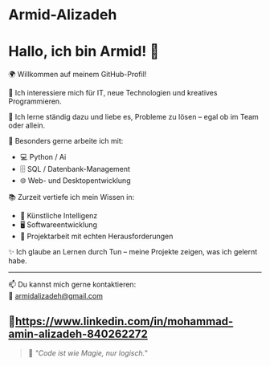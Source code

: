 # Armid-Alizadeh
# Hallo, ich bin Armid! 👋  
🌍 Willkommen auf meinem GitHub-Profil!

🎯 Ich interessiere mich für IT, neue Technologien und kreatives Programmieren.

🧠 Ich lerne ständig dazu und liebe es, Probleme zu lösen – egal ob im Team oder allein.

💾 Besonders gerne arbeite ich mit:
- 💻 Python / Ai
- 🗄️ SQL / Datenbank-Management
- 🌐 Web- und Desktopentwicklung

📚 Zurzeit vertiefe ich mein Wissen in:
- 🧠 Künstliche Intelligenz
- 🖥️ Softwareentwicklung
- 🧩 Projektarbeit mit echten Herausforderungen

✨ Ich glaube an Lernen durch Tun – meine Projekte zeigen, was ich gelernt habe.

---

📫 Du kannst mich gerne kontaktieren:  
📩 armidalizadeh@gmail.com

🔗https://www.linkedin.com/in/mohammad-amin-alizadeh-840262272
---

> 🧊 *"Code ist wie Magie, nur logisch."*




<!--## Hi there 👋


**ARMID2003/ARMID2003** is a ✨ _special_ ✨ repository because its `README.md` (this file) appears on your GitHub profile.

Here are some ideas to get you started:

- 🔭 I’m currently working on ...
- 🌱 I’m currently learning ...
- 👯 I’m looking to collaborate on ...
- 🤔 I’m looking for help with ...
- 💬 Ask me about ...
- 📫 How to reach me: ...
- 😄 Pronouns: ...
- ⚡ Fun fact: ...
-->
